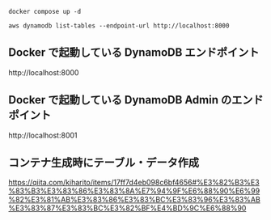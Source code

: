 ```shell
docker compose up -d

aws dynamodb list-tables --endpoint-url http://localhost:8000

```

## Docker で起動している DynamoDB エンドポイント

http://localhost:8000

## Docker で起動している DynamoDB Admin のエンドポイント

http://localhost:8001

## コンテナ生成時にテーブル・データ作成

https://qiita.com/kiharito/items/17ff7d4eb098c6bf4656#%E3%82%B3%E3%83%B3%E3%83%86%E3%83%8A%E7%94%9F%E6%88%90%E6%99%82%E3%81%AB%E3%83%86%E3%83%BC%E3%83%96%E3%83%AB%E3%83%87%E3%83%BC%E3%82%BF%E4%BD%9C%E6%88%90
